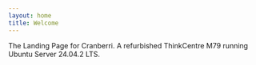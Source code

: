 ```yaml
---
layout: home 
title: Welcome
---
```


The Landing Page for Cranberri. A refurbished ThinkCentre M79 running Ubuntu Server 24.04.2 LTS.

